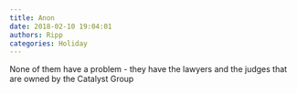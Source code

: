 ```yaml
---
title: Anon
date: 2018-02-10 19:04:01
authors: Ripp
categories: Holiday
---
```


 None of them have a problem - they have the lawyers and the judges that are owned by the Catalyst Group
